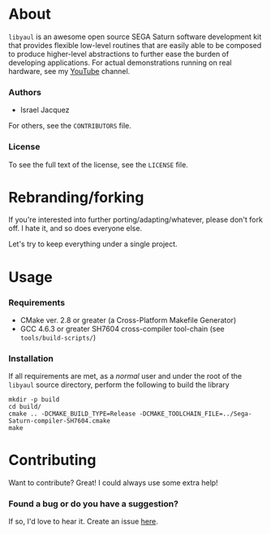 About
=====
  `libyaul` is an awesome open source SEGA Saturn software development kit that provides flexible low-level routines that are easily able to be composed to produce higher-level abstractions to further ease the burden of developing applications. For actual demonstrations running on real hardware, see my [YouTube][2] channel.

### Authors
 * Israel Jacquez

 For others, see the `CONTRIBUTORS` file.

### License
  To see the full text of the license, see the `LICENSE` file.

Rebranding/forking
===

If you're interested into further porting/adapting/whatever, please don't fork off. I hate it, and so does everyone else.

Let's try to keep everything under a single project.

Usage
=====

### Requirements
 - CMake ver. 2.8 or greater (a Cross-Platform Makefile Generator)
 - GCC 4.6.3 or greater SH7604 cross-compiler tool-chain (see `tools/build-scripts/`)

### Installation
  If all requirements are met, as a _normal_ user and under the root of the `libyaul` source directory, perform the following to build the library

    mkdir -p build
    cd build/
    cmake .. -DCMAKE_BUILD_TYPE=Release -DCMAKE_TOOLCHAIN_FILE=../Sega-Saturn-compiler-SH7604.cmake
    make

Contributing
============

Want to contribute? Great! I could always use some extra help!

### Found a bug or do you have a suggestion?

If so, I'd love to hear it. Create an issue [here][1].

[1]: https://github.com/ijacquez/libyaul/issues
[2]: http://www.youtube.com/mrkotfw
